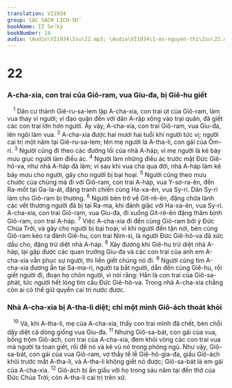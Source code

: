 ```yaml
---
translation: VI1934
group: CÁC SÁCH LỊCH-SỬ
bookName: II Sử-ký 
bookNumber: 14
audio: \Audio\VI1934\2su\22.mp3; \Audio\VI1934\1-ms-nguyen-thi\2su\22.mp3
---
```


<div class="title"><h1>22</h1><h3>A-cha-xia, con trai của Giô-ram, vua Giu-đa, bị Giê-hu giết</h3></div>
<span class="verse 2su_22_1"> <sup>1</sup> Dân cư thành Giê-ru-sa-lem lập A-cha-xia, con trai út của Giô-ram, làm vua thay vì người; vì đạo quân đến với dân A-rập xông vào trại quân, đã giết các con trai lớn hơn người. Ấy vậy, A-cha-xia, con trai Giô-ram, vua Giu-đa, lên ngôi làm vua. </span>
<span class="verse 2su_22_2"><sup>2</sup> A-cha-xia được hai mươi hai tuổi khi người tức vị; người cai trị một năm tại Giê-ru-sa-lem; tên mẹ người là A-tha-li, con gái của Ôm-ri. </span>
<span class="verse 2su_22_3"><sup>3</sup> Người cũng đi theo các đường lối của nhà A-háp; vì mẹ người là kẻ bày mưu giục người làm điều ác. </span>
<span class="verse 2su_22_4"><sup>4</sup> Người làm những điều ác trước mặt Đức Giê-hô-va, như nhà A-háp đã làm; vì sau khi vua cha qua đời, nhà A-háp làm kẻ bày mưu cho người, gây cho người bị bại hoại. </span>
<span class="verse 2su_22_5"><sup>5</sup> Người cũng theo mưu chước của chúng mà đi với Giô-ram, con trai A-háp, vua Y-sơ-ra-ên, đến Ra-mốt tại Ga-la-át, đặng tranh chiến cùng Ha-xa-ên, vua Sy-ri. Dân Sy-ri làm cho Giô-ram bị thương. </span>
<span class="verse 2su_22_6"><sup>6</sup> Người bèn trở về Gít-rê-ên, đặng chữa lành các vết thương người đã bị tại Ra-ma, khi đánh giặc với Ha-xa-ên, vua Sy-ri. A-cha-xia, con trai Giô-ram, vua Giu-đa, đi xuống Gít-rê-ên đặng thăm bịnh Giô-ram, con trai A-háp. </span>
<span class="verse 2su_22_7"><sup>7</sup> Việc A-cha-xia đi đến cùng Giô-ram bởi ý Đức Chúa Trời, và gây cho người bị bại hoại; vì khi người đến tận nơi, bèn cùng Giô-ram kéo ra đánh Giê-hu, con trai Nim-si, là người Đức Giê-hô-va đã xức dầu cho, đặng trừ diệt nhà A-háp. </span>
<span class="verse 2su_22_8"><sup>8</sup> Xảy đương khi Giê-hu trừ diệt nhà A-háp, lại gặp được các quan trưởng Giu-đa và các con trai của anh em A-cha-xia vẫn phục sự người, thì liền giết chúng nó đi. </span>
<span class="verse 2su_22_9"><sup>9</sup> Người cũng tìm A-cha-xia đương ẩn tại Sa-ma-ri, người ta bắt người, dẫn đến cùng Giê-hu, rồi giết người đi, đoạn họ chôn người, vì nói rằng: Hắn là con trai của Giô-sa-phát, tức người hết lòng tìm cầu Đức Giê-hô-va. Trong nhà A-cha-xia chẳng còn ai có thể giữ quyền cai trị nước được. <br/></span>
<div class="title"><h3>Nhà A-cha-xia bị A-tha-li diệt; chỉ một mình Giô-ách thoát khỏi</h3></div>
<span class="verse 2su_22_10"> <sup>10</sup> Vả, khi A-tha-li, mẹ của A-cha-xia, thấy con trai mình đã chết, bèn chỗi dậy diệt cả dòng giống vua Giu-đa. </span>
<span class="verse 2su_22_11"><sup>11</sup> Nhưng Giô-sa-bát, con gái của vua, bồng trộm Giô-ách, con trai của A-cha-xia, đem khỏi vòng các con trai vua mà người ta toan giết, rồi để nó và kẻ vú nó trong phòng ngủ. Như vậy, Giô-sa-bát, con gái của vua Giô-ram, vợ thầy tế lễ Giê-hô-gia-đa, giấu Giô-ách khỏi trước mắt A-tha-li, và A-tha-li không giết nó được; Giô-sa-bát là em gái của A-cha-xia. </span>
<span class="verse 2su_22_12"><sup>12</sup> Giô-ách bị ẩn giấu với họ trong sáu năm tại đền thờ của Đức Chúa Trời; còn A-tha-li cai trị trên xứ. <br/></span>
